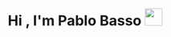 <h1 align="center">Hi , I'm Pablo Basso <img src="https://media.giphy.com/media/hvRJCLFzcasrR4ia7z/giphy.gif" width="35"></h1>
